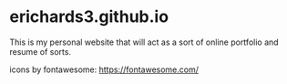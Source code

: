 # erichards3.github.io

This is my personal website that will act as a sort of online portfolio and resume of sorts.

icons by fontawesome: https://fontawesome.com/
